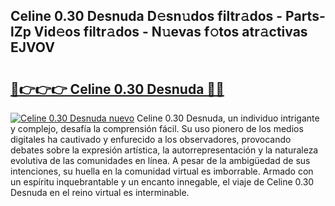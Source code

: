 ## Celine 0.30 Desnuda D𝚎sn𝚞dos filtr𝚊dos - Parts-lZp Vid𝚎os filtr𝚊dos - N𝚞evas f𝚘tos atr𝚊ctivas EJVOV

# <h2><a href="http://mb4tpu.tromn.icu/?c=Celine+0.30+Desnuda">🔗👉👉👉 Celine 0.30 Desnuda 🔗🔗</a></h2>

[![Celine 0.30 Desnuda nuevo](https://i.imgur.com/pEAQMta.gif)](http://mb4tpu.tromn.icu/?c=Celine+0.30+Desnuda)
Celine 0.30 Desnuda, un individuo intrigante y complejo, desafía la comprensión fácil. Su uso pionero de los medios digitales ha cautivado y enfurecido a los observadores, provocando debates sobre la expresión artística, la autorrepresentación y la naturaleza evolutiva de las comunidades en línea. A pesar de la ambigüedad de sus intenciones, su huella en la comunidad virtual es imborrable. Armado con un espíritu inquebrantable y un encanto innegable, el viaje de Celine 0.30 Desnuda en el reino virtual es interminable.
